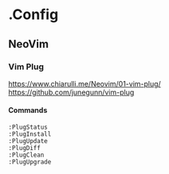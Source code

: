 .Config
=======

## NeoVim
### Vim Plug
<https://www.chiarulli.me/Neovim/01-vim-plug/>
<https://github.com/junegunn/vim-plug>

#### Commands
```
:PlugStatus
:PlugInstall
:PlugUpdate
:PlugDiff
:PlugClean
:PlugUpgrade
```
